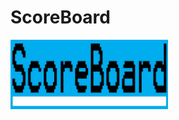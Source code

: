 # ScoreBoard
<img src="gtygUntitled-1.jpg"
     alt="Logo"
     style="float: center"
     width="50%"/>

